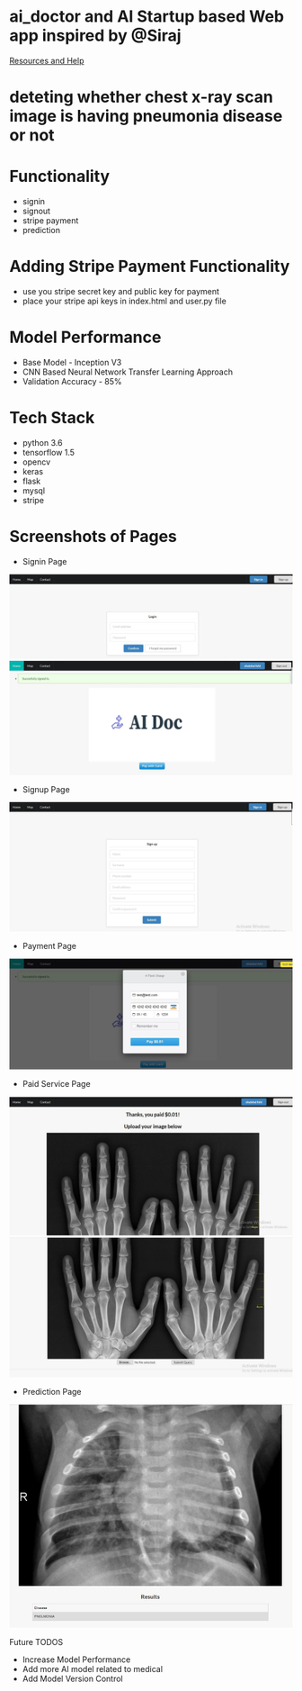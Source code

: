 # ai_doctor and AI Startup based Web app inspired by @Siraj

[Resources and Help](https://github.com/llSourcell/AI_Startup_Prototype)

# deteting whether chest x-ray scan image is having pneumonia disease or not 


# Functionality
- signin
- signout
- stripe payment
- prediction

# Adding Stripe Payment Functionality
- use you stripe secret key and public key for payment
- place your stripe api keys in index.html and user.py file


# Model Performance

- Base Model - Inception V3 
- CNN Based Neural Network Transfer Learning Approach
- Validation Accuracy - 85%

# Tech Stack

- python 3.6
- tensorflow 1.5
- opencv
- keras
- flask
- mysql
- stripe

# Screenshots of Pages

- Signin Page

![Signin](https://raw.githubusercontent.com/Amir22010/ai_doctor/master/screenshots/signin.JPG)
![Signin1](https://raw.githubusercontent.com/Amir22010/ai_doctor/master/screenshots/signin1.JPG)

- Signup Page

![Signin](https://raw.githubusercontent.com/Amir22010/ai_doctor/master/screenshots/signup.JPG)

- Payment Page

![Payment](https://raw.githubusercontent.com/Amir22010/ai_doctor/master/screenshots/payment.JPG)

- Paid Service Page

![Paid](https://raw.githubusercontent.com/Amir22010/ai_doctor/master/screenshots/paidservice.JPG)
![Paid1](https://raw.githubusercontent.com/Amir22010/ai_doctor/master/screenshots/paidservice1.JPG)

- Prediction Page

![Prediction](https://raw.githubusercontent.com/Amir22010/ai_doctor/master/screenshots/prediction.JPG)


Future TODOS

- Increase Model Performance
- Add more AI model related to medical 
- Add Model Version Control




